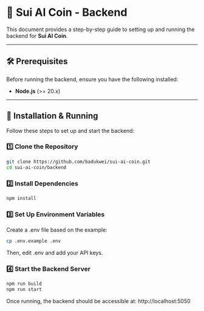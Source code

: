 # 🚀 Sui AI Coin - Backend

This document provides a step-by-step guide to setting up and running the backend for **Sui AI Coin**.

---

## 🛠 Prerequisites

Before running the backend, ensure you have the following installed:

- **Node.js** (>= 20.x) 

---

## 🚀 Installation & Running

Follow these steps to set up and start the backend:

### 1️⃣ Clone the Repository
```bash
git clone https://github.com/badukwei/sui-ai-coin.git
cd sui-ai-coin/backend
```

### 2️⃣ Install Dependencies
``` bash
npm install  
```

### 3️⃣ Set Up Environment Variables
Create a .env file based on the example:

```bash
cp .env.example .env
```
Then, edit .env and add your API keys.


### 4️⃣ Start the Backend Server

```bash
npm run build
npm run start
```

Once running, the backend should be accessible at:
http://localhost:5050